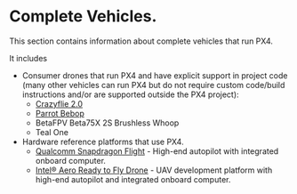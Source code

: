# Complete Vehicles.

This section contains information about complete vehicles that run PX4.

It includes
- Consumer drones that run PX4 and have explicit support in project code (many other vehicles can run PX4 but do not require custom code/build instructions and/or are supported outside the PX4 project):
  * [Crazyflie 2.0](../flight_controller/crazyflie2.md)
  * [Parrot Bebop](../flight_controller/bebop.md)
  * BetaFPV Beta75X 2S Brushless Whoop
  * Teal One
- Hardware reference platforms that use PX4.
  * [Qualcomm Snapdragon Flight](../flight_controller/snapdragon_flight.md) - High-end autopilot with integrated onboard computer.
  * [Intel® Aero Ready to Fly Drone](../flight_controller/intel_aero.md) - UAV development platform with high-end autopilot and integrated onboard computer.
